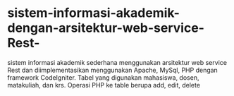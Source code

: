 # sistem-informasi-akademik-dengan-arsitektur-web-service-Rest-
sistem informasi akademik sederhana menggunakan arsitektur web service Rest dan diimplementasikan menggunakan Apache, MySql, PHP dengan framework CodeIgniter. Tabel yang digunakan mahasiswa, dosen, matakuliah, dan krs. Operasi PHP ke table berupa add, edit, delete
